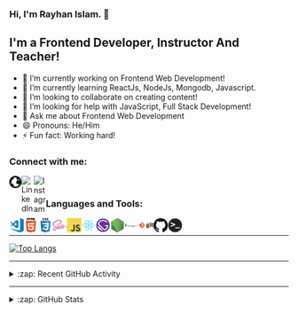 ### Hi, I'm Rayhan Islam. 👋

## I'm a Frontend Developer, Instructor And Teacher!

- 🔭 I’m currently working on Frontend Web Development!
- 🌱 I’m currently learning ReactJs, NodeJs, Mongodb, Javascript.
- 👯 I’m looking to collaborate on creating content!
- 🤔 I’m looking for help with JavaScript, Full Stack Development!
- 💬 Ask me about Frontend Web Development
- 😄 Pronouns: He/Him
- ⚡ Fun fact: Working hard!

### Connect with me:

[<img align="left" alt="" width="22px" src="https://raw.githubusercontent.com/iconic/open-iconic/master/svg/globe.svg" />][website]
[<img align="left" alt="" width="22px" src="https://cdn.jsdelivr.net/npm/simple-icons@v3/icons/gmail.svg" />][gmail]
[<img align="left" alt="" width="22px" src="https://cdn.jsdelivr.net/npm/simple-icons@v3/icons/facebook.svg" />][facebook]
[<img align="left" alt="LinkedIn" width="22px" src="https://cdn.jsdelivr.net/npm/simple-icons@v3/icons/linkedin.svg" />][linkedin]
[<img align="left" alt="Instagram" width="22px" src="https://cdn.jsdelivr.net/npm/simple-icons@v3/icons/instagram.svg" />][instagram]

<br />

### Languages and Tools:

[<img align="left" alt="Visual Studio Code" width="26px" src="https://raw.githubusercontent.com/github/explore/80688e429a7d4ef2fca1e82350fe8e3517d3494d/topics/visual-studio-code/visual-studio-code.png" />][github]
[<img align="left" alt="HTML5" width="26px" src="https://raw.githubusercontent.com/github/explore/80688e429a7d4ef2fca1e82350fe8e3517d3494d/topics/html/html.png" />][github]
[<img align="left" alt="CSS3" width="26px" src="https://raw.githubusercontent.com/github/explore/80688e429a7d4ef2fca1e82350fe8e3517d3494d/topics/css/css.png" />][github]
[<img align="left" alt="Sass" width="26px" src="https://raw.githubusercontent.com/github/explore/80688e429a7d4ef2fca1e82350fe8e3517d3494d/topics/sass/sass.png" />][github]
[<img align="left" alt="JavaScript" width="26px" src="https://raw.githubusercontent.com/github/explore/80688e429a7d4ef2fca1e82350fe8e3517d3494d/topics/javascript/javascript.png" />][github]
[<img align="left" alt="React" width="26px" src="https://raw.githubusercontent.com/github/explore/80688e429a7d4ef2fca1e82350fe8e3517d3494d/topics/react/react.png" />][github]
[<img align="left" alt="Gatsby" width="26px" src="https://raw.githubusercontent.com/github/explore/e94815998e4e0713912fed477a1f346ec04c3da2/topics/gatsby/gatsby.png" />][github]
[<img align="left" alt="Node.js" width="26px" src="https://raw.githubusercontent.com/github/explore/80688e429a7d4ef2fca1e82350fe8e3517d3494d/topics/nodejs/nodejs.png" />][github]
[<img align="left" alt="MongoDB" width="26px" src="https://raw.githubusercontent.com/github/explore/80688e429a7d4ef2fca1e82350fe8e3517d3494d/topics/mongodb/mongodb.png" />][github]
[<img align="left" alt="Git" width="26px" src="https://raw.githubusercontent.com/github/explore/80688e429a7d4ef2fca1e82350fe8e3517d3494d/topics/git/git.png" />][github]
[<img align="left" alt="GitHub" width="26px" src="https://raw.githubusercontent.com/github/explore/78df643247d429f6cc873026c0622819ad797942/topics/github/github.png" />][github]
[<img align="left" alt="Terminal" width="26px" src="https://raw.githubusercontent.com/github/explore/80688e429a7d4ef2fca1e82350fe8e3517d3494d/topics/terminal/terminal.png" />][github]

<br/>

---
[![Top Langs](https://github-readme-stats.vercel.app/api/top-langs/?username=anuraghazra&langs_count=8)](https://github.com/Rayhan0Islam0Shagor/github-readme-stats)

---

<details>
  <summary>:zap: Recent GitHub Activity</summary>

<!--START_SECTION:activity-->

1. 💪 Opened PR [#1] in [creative-agency](https://github.com/Rayhan0Islam0Shagor/creative-agency-client)
2. 💪 Opened PR [#2] in [volunteer-network](https://github.com/Rayhan0Islam0Shagor/volunteer-network)
3. 💪 Opened PR [#3] in [Ema-John](https://github.com/Rayhan0Islam0Shagor/ema-john-practice)
4. 💪 Opened PR [#4] in [Travel-guru](https://github.com/Rayhan0Islam0Shagor/travel-guru)
5. 💪 Opened PR [#5] in [Social-Buddies](https://github.com/Rayhan0Islam0Shagor/social-buddies)
6. 💪 Opened PR [#6] in [Hurray App](https://github.com/Rayhan0Islam0Shagor/hurray-app)

<!--END_SECTION:activity-->

</details>

---

<details>
  <summary>:zap: GitHub Stats</summary>

<img align="left" alt="Rayhan_Islam's GitHub Stats" src="https://github-readme-stats.codestackr.vercel.app/api?username=Rayhan0Islam0Shagor&show_icons=true&hide_border=true&theme=prussian" />

</details>


[website]: https://rayhan0islam0shagor.github.io/web-portfolio/
[instagram]: https://www.instagram.com/is_rayhan_sh/
[linkedin]: https://www.linkedin.com/in/rayhan-islam-shagor-3236a61b1/
[github]: https://github.com/Rayhan0Islam0Shagor
[facebook]: https://www.facebook.com/Rayhan19980/
[gmail]: raihanislamshagor@gmail.com